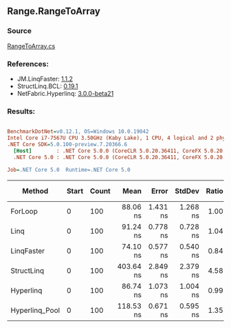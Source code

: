 ﻿## Range.RangeToArray

### Source
[RangeToArray.cs](../LinqBenchmarks/Range/RangeToArray.cs)

### References:
- JM.LinqFaster: [1.1.2](https://www.nuget.org/packages/JM.LinqFaster/1.1.2)
- StructLinq.BCL: [0.19.1](https://www.nuget.org/packages/StructLinq.BCL/0.19.1)
- NetFabric.Hyperlinq: [3.0.0-beta21](https://www.nuget.org/packages/NetFabric.Hyperlinq/3.0.0-beta21)

### Results:
``` ini

BenchmarkDotNet=v0.12.1, OS=Windows 10.0.19042
Intel Core i7-7567U CPU 3.50GHz (Kaby Lake), 1 CPU, 4 logical and 2 physical cores
.NET Core SDK=5.0.100-preview.7.20366.6
  [Host]        : .NET Core 5.0.0 (CoreCLR 5.0.20.36411, CoreFX 5.0.20.36411), X64 RyuJIT
  .NET Core 5.0 : .NET Core 5.0.0 (CoreCLR 5.0.20.36411, CoreFX 5.0.20.36411), X64 RyuJIT

Job=.NET Core 5.0  Runtime=.NET Core 5.0  

```
|         Method | Start | Count |      Mean |    Error |   StdDev | Ratio | RatioSD | Code Size |  Gen 0 | Gen 1 | Gen 2 | Allocated | CacheMisses/Op | BranchMispredictions/Op |
|--------------- |------ |------ |----------:|---------:|---------:|------:|--------:|----------:|-------:|------:|------:|----------:|---------------:|------------------------:|
|        ForLoop |     0 |   100 |  88.06 ns | 1.431 ns | 1.268 ns |  1.00 |    0.00 |      79 B | 0.2027 |     - |     - |     424 B |              1 |                       0 |
|           Linq |     0 |   100 |  91.24 ns | 0.778 ns | 0.728 ns |  1.04 |    0.02 |     342 B | 0.2218 |     - |     - |     464 B |              1 |                       0 |
|     LinqFaster |     0 |   100 |  74.10 ns | 0.577 ns | 0.540 ns |  0.84 |    0.01 |     153 B | 0.2027 |     - |     - |     424 B |              1 |                       1 |
|     StructLinq |     0 |   100 | 403.64 ns | 2.849 ns | 2.379 ns |  4.58 |    0.08 |    1206 B | 0.2141 |     - |     - |     448 B |              2 |                       0 |
|      Hyperlinq |     0 |   100 |  86.74 ns | 1.073 ns | 1.004 ns |  0.99 |    0.02 |     361 B | 0.2027 |     - |     - |     424 B |              1 |                       1 |
| Hyperlinq_Pool |     0 |   100 | 118.53 ns | 0.671 ns | 0.595 ns |  1.35 |    0.02 |     828 B | 0.0267 |     - |     - |      56 B |              0 |                       0 |
